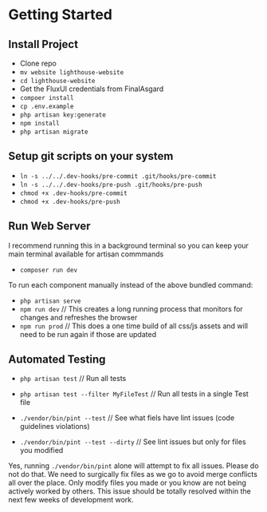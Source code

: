 # Getting Started

## Install Project
- Clone repo
- ``mv website lighthouse-website``
- ``cd lighthouse-website``
- Get the FluxUI credentials from FinalAsgard
- ``compoer install``
- ``cp .env.example``
- ``php artisan key:generate``
- ``npm install``
- ``php artisan migrate``

## Setup git scripts on your system
- ``ln -s ../../.dev-hooks/pre-commit .git/hooks/pre-commit``
- ``ln -s ../../.dev-hooks/pre-push .git/hooks/pre-push``
- ``chmod +x .dev-hooks/pre-commit``
- ``chmod +x .dev-hooks/pre-push``

## Run Web Server
I recommend running this in a background terminal so you can keep your main terminal available for artisan commmands
- ``composer run dev``

To run each component manually instead of the above bundled command:
- ``php artisan serve``
- ``npm run dev`` // This creates a long running process that monitors for changes and refreshes the browser
- ``npm run prod`` // This does a one time build of all css/js assets and will need to be run again if those are updated

## Automated Testing
- ``php artisan test`` // Run all tests
- ``php artisan test --filter MyFileTest`` // Run all tests in a single Test file

- ``./vendor/bin/pint --test`` // See what fiels have lint issues (code guidelines violations)
- ``./vendor/bin/pint --test --dirty`` // See lint issues but only for files you modified

Yes, running ``./vendor/bin/pint`` alone will attempt to fix all issues. Please do not do that. We need to surgically fix files as we go to avoid merge conflicts all over the place. Only modify files you made or you know are not being actively worked by others. This issue should be totally resolved within the next few weeks of development work.
 
